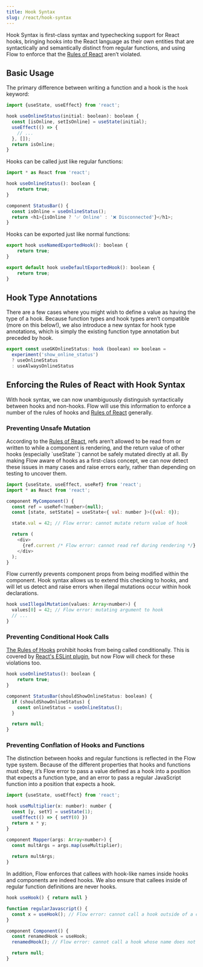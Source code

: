 ```yaml
---
title: Hook Syntax
slug: /react/hook-syntax
---
```


Hook Syntax is first-class syntax and typechecking support for React hooks, bringing hooks into
the React language as their own entities that are syntactically and semantically distinct from
regular functions, and using Flow to enforce that the [Rules of React](https://react.dev/reference/rules) aren’t violated.

## Basic Usage

The primary difference between writing a function and a hook is the `hook` keyword:
```js flow-check
import {useState, useEffect} from 'react';

hook useOnlineStatus(initial: boolean): boolean {
  const [isOnline, setIsOnline] = useState(initial);
  useEffect(() => {
    // ...
  }, []);
  return isOnline;
}
```

Hooks can be called just like regular functions:
```js flow-check
import * as React from 'react';

hook useOnlineStatus(): boolean {
    return true;
}

component StatusBar() {
  const isOnline = useOnlineStatus();
  return <h1>{isOnline ? '✅ Online' : '❌ Disconnected'}</h1>;
}
```

Hooks can be exported just like normal functions:

```js flow-check
export hook useNamedExportedHook(): boolean {
    return true;
}

export default hook useDefaultExportedHook(): boolean {
    return true;
}
```

## Hook Type Annotations
There are a few cases where you might wish to define a value as having the type of a
hook. Because function types and hook types aren’t compatible (more on this below!),
we also introduce a new syntax for hook type annotations, which is simply the
existing function type annotation but preceded by hook.

```js
export const useGKOnlineStatus: hook (boolean) => boolean = 
  experiment('show_online_status')
  ? useOnlineStatus
  : useAlwaysOnlineStatus
```

## Enforcing the Rules of React with Hook Syntax
With hook syntax, we can now unambiguously distinguish syntactically between hooks and
non-hooks. Flow will use this information to enforce a number of the rules of hooks and
[Rules of React](https://react.dev/reference/rules) generally.

### Preventing Unsafe Mutation
According to the [Rules of React](https://react.dev/reference/rules), refs aren’t allowed
to be read from or written to while a component is rendering, and the return value of
other hooks (especially `useState``) cannot be safely mutated directly at all. By making
Flow aware of hooks as a first-class concept, we can now detect these issues in many cases
and raise errors early, rather than depending on testing to uncover them.

```js flow-check
import {useState, useEffect, useRef} from 'react';
import * as React from 'react';

component MyComponent() { 
  const ref = useRef<?number>(null);
  const [state, setState] = useState<{ val: number }>({val: 0});

  state.val = 42; // Flow error: cannot mutate return value of hook

  return (
    <div>
      {ref.current /* Flow error: cannot read ref during rendering */}
    </div>
  );
}
```
Flow currently prevents component props from being modified within the component.
Hook syntax allows us to extend this checking to hooks, and will let us detect and
raise errors when illegal mutations occur within hook declarations.

```js flow-check
hook useIllegalMutation(values: Array<number>) {
  values[0] = 42; // Flow error: mutating argument to hook
  // ...
}
```

### Preventing Conditional Hook Calls
[The Rules of Hooks](https://react.dev/reference/rules#rules-of-hooks) prohibit hooks
from being called conditionally. This is covered by [React's ESLint plugin](https://www.npmjs.com/package/eslint-plugin-react-hooks),
but now Flow will check for these violations too.

```js flow-check
hook useOnlineStatus(): boolean {
    return true;
}

component StatusBar(shouldShowOnlineStatus: boolean) {
  if (shouldShowOnlineStatus) {
    const onlineStatus = useOnlineStatus();
  }

  return null;
}
```

### Preventing Conflation of Hooks and Functions
The distinction between hooks and regular functions is reflected in the Flow type system.
Because of the different properties that hooks and functions must obey, it’s Flow error
to pass a value defined as a hook into a position that expects a function type, and
an error to pass a regular JavaScript function into a position that expects a hook.

```js flow-check
import {useState, useEffect} from 'react';

hook useMultiplier(x: number): number {
  const [y, setY] = useState(1);
  useEffect(() => { setY(0) })
  return x * y;
}

component Mapper(args: Array<number>) {
  const multArgs = args.map(useMultiplier);
  
  return multArgs;
}
```

In addition, Flow enforces that callees with hook-like names inside hooks and components
are indeed hooks. We also ensure that callees inside of regular function definitions
are never hooks.

```js flow-check
hook useHook() { return null }

function regularJavascript() {
  const x = useHook(); // Flow error: cannot call a hook outside of a component or hook
}

component Component() { 
  const renamedHook = useHook;
  renamedHook(); // Flow error: cannot call a hook whose name does not begin with `use`

  return null;
}
```
